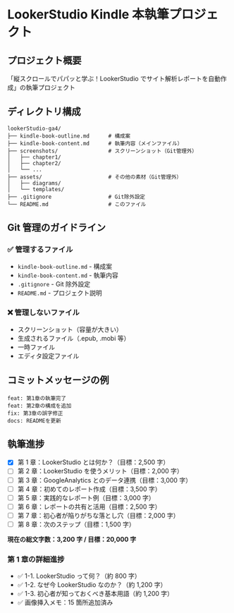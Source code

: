 # LookerStudio Kindle 本執筆プロジェクト

## プロジェクト概要

「縦スクロールでパパッと学ぶ！LookerStudio でサイト解析レポートを自動作成」の執筆プロジェクト

## ディレクトリ構成

```
lookerStudio-ga4/
├── kindle-book-outline.md      # 構成案
├── kindle-book-content.md      # 執筆内容（メインファイル）
├── screenshots/                # スクリーンショット（Git管理外）
│   ├── chapter1/
│   ├── chapter2/
│   └── ...
├── assets/                     # その他の素材（Git管理外）
│   ├── diagrams/
│   └── templates/
├── .gitignore                  # Git除外設定
└── README.md                   # このファイル
```

## Git 管理のガイドライン

### ✅ 管理するファイル

-   `kindle-book-outline.md` - 構成案
-   `kindle-book-content.md` - 執筆内容
-   `.gitignore` - Git 除外設定
-   `README.md` - プロジェクト説明

### ❌ 管理しないファイル

-   スクリーンショット（容量が大きい）
-   生成されるファイル（.epub, .mobi 等）
-   一時ファイル
-   エディタ設定ファイル

## コミットメッセージの例

```
feat: 第1章の執筆完了
feat: 第2章の構成を追加
fix: 第3章の誤字修正
docs: READMEを更新
```

## 執筆進捗

-   [x] 第 1 章：LookerStudio とは何か？（目標：2,500 字）
-   [ ] 第 2 章：LookerStudio を使うメリット（目標：2,000 字）
-   [ ] 第 3 章：GoogleAnalytics とのデータ連携（目標：3,000 字）
-   [ ] 第 4 章：初めてのレポート作成（目標：3,500 字）
-   [ ] 第 5 章：実践的なレポート例（目標：3,000 字）
-   [ ] 第 6 章：レポートの共有と活用（目標：2,500 字）
-   [ ] 第 7 章：初心者が陥りがちな落とし穴（目標：2,000 字）
-   [ ] 第 8 章：次のステップ（目標：1,500 字）

**現在の総文字数：3,200 字 / 目標：20,000 字**

### 第 1 章の詳細進捗

-   ✅ 1-1. LookerStudio って何？（約 800 字）
-   ✅ 1-2. なぜ今 LookerStudio なのか？（約 1,200 字）
-   ✅ 1-3. 初心者が知っておくべき基本用語（約 1,200 字）
-   ✅ 画像挿入メモ：15 箇所追加済み
